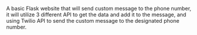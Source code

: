 A basic Flask website that will send custom message to the phone number, it will utilize 3 different API to get the data and add it to the message, and using Twilio API 
to send the custom message to the designated phone number.

